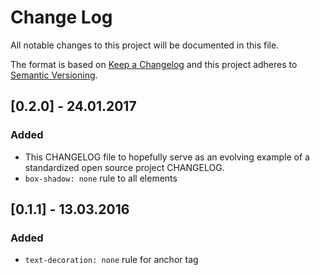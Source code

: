 # Change Log
All notable changes to this project will be documented in this file.

The format is based on [Keep a Changelog](http://keepachangelog.com/) 
and this project adheres to [Semantic Versioning](http://semver.org/).

## [0.2.0] - 24.01.2017
### Added
- This CHANGELOG file to hopefully serve as an evolving example of a standardized open source project CHANGELOG.
- `box-shadow: none` rule to all elements

## [0.1.1] - 13.03.2016
### Added
- `text-decoration: none` rule for anchor tag